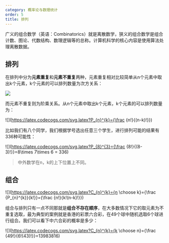 ```yaml
---
category: 概率论与数理统计
order: 5
title: 排列
---
```


广义的组合数学（英语：Combinatorics）就是离散数学，狭义的组合数学是组合计数、图论、代数结构、数理逻辑等的总称。计算机科学的核心内容是使用算法处理离散数据。

## 排列

在排列中分为**元素重复**和**元素不重复**两种，元素重复相对比较简单从n个元素中取出k个元素，k个元素的可以排列数量为次方关系：

![](https://latex.codecogs.com/svg.latex?U_{n}^{k}=n^{k})


而元素不重复则为阶乘关系。从n个元素中取出k个元素，k个元素的可以排列数量为：

![](https://latex.codecogs.com/svg.latex?P_{n}^{k}={\frac {n!}{(n-k)!}})

比如我们有八个同学，我们根据学号选出任意三个学生，进行排列可能的结果有336种可能性：

![](https://latex.codecogs.com/svg.latex?P_{8}^{3}={\frac {8!}{(8-3)!}}=8\times 7\times 6 = 336)

> 中外数学在n，k的上下位置上不同。

## 组合

![](https://latex.codecogs.com/svg.latex?C_{n}^{k}={n \choose k}={\frac {P_{n}^{k}}{k!}}={\frac {n!}{k!(n-k)!}})

组合与排列只有一点不同那就是**组合不存在顺序**，在大多数情况下它的取元素为不重复选取，最为典型的案例就是香港的彩票六合彩，在49个球中随机选取6个球进行组合。我们可以看下中六合彩的概率是多少：

![](https://latex.codecogs.com/svg.latex?C_{n}^{k}={k \choose n}={\frac {49!}{6!(43)!}}=13983816)
